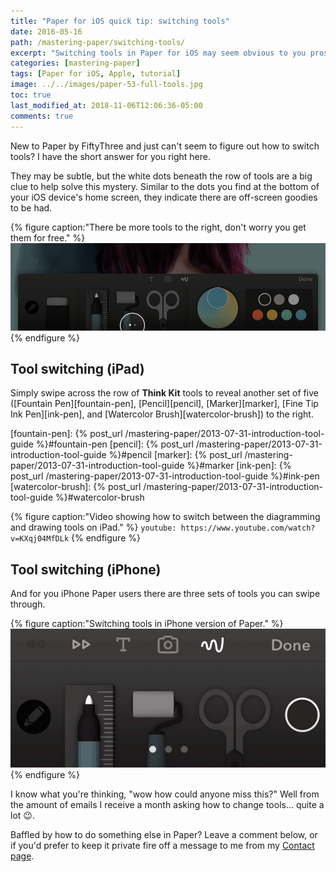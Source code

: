 ```yaml
---
title: "Paper for iOS quick tip: switching tools"
date: 2016-05-16
path: /mastering-paper/switching-tools/
excerpt: "Switching tools in Paper for iOS may seem obvious to you pros out there, but you'd be surprised how often I'm asked how to do it. Here's the answer."
categories: [mastering-paper]
tags: [Paper for iOS, Apple, tutorial]
image: ../../images/paper-53-full-tools.jpg
toc: true
last_modified_at: 2018-11-06T12:06:36-05:00
comments: true
---
```


New to Paper by FiftyThree and just can't seem to figure out how to switch tools? I have the short answer for you right here.

They may be subtle, but the white dots beneath the row of tools are a big clue to help solve this mystery. Similar to the dots you find at the bottom of your iOS device's home screen, they indicate there are off-screen goodies to be had.

{% figure caption:"There be more tools to the right, don't worry you get them for free." %}
![indicator dots beneath Paper tools](../../images/paper-53-switch-tools-dots.jpg)
{% endfigure %}

## Tool switching (iPad)

Simply swipe across the row of **Think Kit** tools to reveal another set of five ([Fountain Pen][fountain-pen], [Pencil][pencil], [Marker][marker], [Fine Tip Ink Pen][ink-pen], and [Watercolor Brush][watercolor-brush]) to the right.

[fountain-pen]: {% post_url /mastering-paper/2013-07-31-introduction-tool-guide %}#fountain-pen
[pencil]: {% post_url /mastering-paper/2013-07-31-introduction-tool-guide %}#pencil
[marker]: {% post_url /mastering-paper/2013-07-31-introduction-tool-guide %}#marker
[ink-pen]: {% post_url /mastering-paper/2013-07-31-introduction-tool-guide %}#ink-pen
[watercolor-brush]: {% post_url /mastering-paper/2013-07-31-introduction-tool-guide %}#watercolor-brush

{% figure caption:"Video showing how to switch between the diagramming and drawing tools on iPad." %}
`youtube: https://www.youtube.com/watch?v=KXqj04MfDLk`
{% endfigure %}

## Tool switching (iPhone)

And for you iPhone Paper users there are three sets of tools you can swipe through.

{% figure caption:"Switching tools in iPhone version of Paper." %}
![switching tools in Paper by 53 for the iPhone](../../images/paper-53-switch-tools-iphone.gif)
{% endfigure %}

I know what you're thinking, "wow how could anyone miss this?" Well from the amount of emails I receive a month asking how to change tools... quite a lot :wink:.

Baffled by how to do something else in Paper? Leave a comment below, or if you'd prefer to keep it private fire off a message to me from my [Contact page](/contact/).
